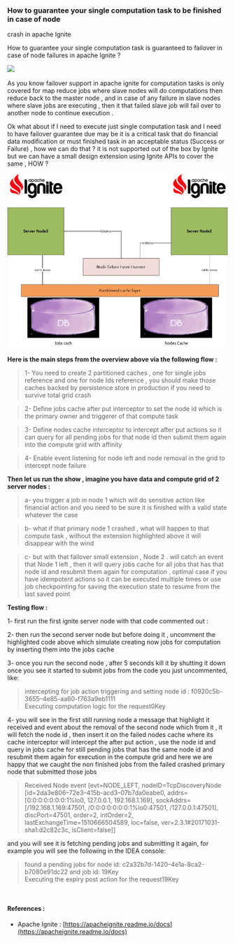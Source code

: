 ### How to guarantee your single computation task to be finished in case of node
crash in apache Ignite 

How to guarantee your single computation task is guaranteed to failover in case
of node failures in apache Ignite ?

![](https://cdn-images-1.medium.com/max/800/1*Yclh5mXd8QfJu3AYMEfBWQ.png)

As you know failover support in apache ignite for computation tasks is only
covered for map reduce jobs where slave nodes will do computations then reduce
back to the master node , and in case of any failure in slave nodes where slave
jobs are executing , then it that failed slave job will fail over to another
node to continue execution .

Ok what about if I need to execute just single computation task and I need to
 have failover guarantee due may be it is a critical task that do financial data
modification or must finished task in an acceptable status (Success or Failure)
, how we can do that ? it is not supported out of the box by Ignite but we can
have a small design extension using Ignite APIs to cover the same , HOW ?

![Alt text](/config/igniteFailOver.jpg?raw=true "Overview design")

**Here is the main steps from the overview above via the following flow :**

> 1- You need to create 2 partitioned caches , one for single jobs reference and
> one for node Ids reference , you should make those caches backed by persistence
store in production if you need to survive total grid crash

> 2- Define jobs cache after put interceptor to set the node id which is the
> primary owner and triggerer of that compute task 

> 3- Define nodes cache interceptor to intercept after put actions so it can query
> for all pending jobs for that node id then submit them again into the compute
grid with affinity 

> 4- Enable event listening for node left and node removal in the grid to
> intercept node failure

**Then let us run the show , imagine you have data and compute grid of 2 server
nodes :**

> a- you trigger a job in node 1 which will do sensitive action like financial
> action and you need to be sure it is finished with a valid state whatever the
case 

> b- what if that primary node 1 crashed , what will happen to that compute task ,
> without the extension highlighted above it will disappear with the wind 

> c- but with that failover small extension , Node 2 . will catch an event that
> Node 1 left , then it will query jobs cache for all jobs that has that node id
and resubmit them again for computation , optimal case if you have idempotent
actions so it can be executed multiple times or use job checkpointing for saving
the execution state to resume from the last saved point 

**Testing flow :**

1- first run the first ignite server node with that code commented out :

2- then run the second server node but before doing it , uncomment the
highlighted code above which simulate creating now jobs for computation by
inserting them into the jobs cache

3- once you run the second node , after 5 seconds kill it by shutting it down
once you see it started to submit jobs from the code you just uncommented, like:

> intercepting for job action triggering and setting node id :
> f0920c5b-3655–4e85-aa60-f763a9eb1111<br> Executing computation logic for the
request0Key

4- you will see in the first still running node a message that highlight it
received and event about the removal of the second node which from it , it will
fetch the node id , then insert it on the failed nodes cache where its cache
interceptor will intercept the after put action , use the node id and query in
jobs cache for still pending jobs that has the same node id and resubmit them
again for execution in the compute grid and here we are happy that we caught the
non finished jobs from the failed crashed primary node that submitted those jobs

> Received Node event [evt=NODE_LEFT, nodeID=TcpDiscoveryNode
> [id=2da3e806–72e3–415b-acd3–07b7da0eabe0, addrs=[0:0:0:0:0:0:0:1%lo0, 127.0.0.1,
192.168.1.169], sockAddrs=[/192.168.1.169:47501, /0:0:0:0:0:0:0:1%lo0:47501,
/127.0.0.1:47501], discPort=47501, order=2, intOrder=2,
lastExchangeTime=1510666504589, loc=false, ver=2.3.1#20171031-sha1:d2c82c3c,
isClient=false]]

and you will see it is fetching pending jobs and submitting it again, for
example you will see the following in the IDEA console:

> found a pending jobs for node id: c2a32b7d-1420–4e1a-8ca2-b7080e91dc22 and job
> id: 19Key<br> Executing the expiry post action for the request19Key

<br> 

#### **References :**

* Apache Ignite :
[https://apacheignite.readme.io/docs](https://apacheignite.readme.io/docs)

<br> 
